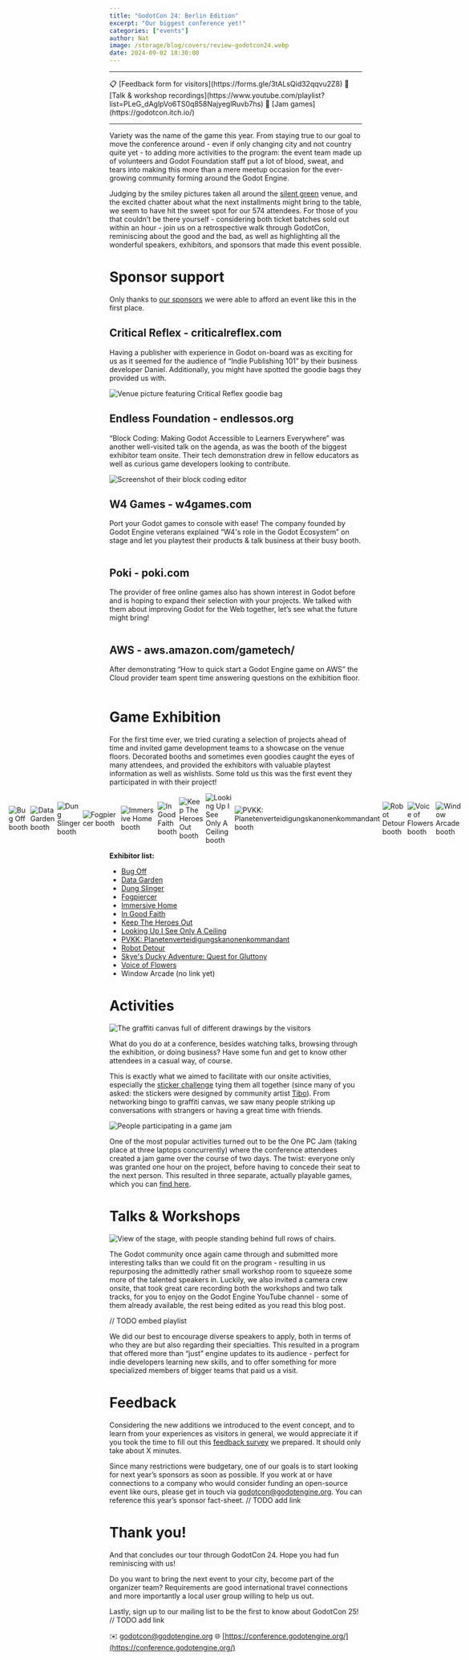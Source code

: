 ```yaml
---
title: "GodotCon 24: Berlin Edition"
excerpt: "Our biggest conference yet!"
categories: ["events"]
author: Nat
image: /storage/blog/covers/review-godotcon24.webp
date: 2024-09-02 18:30:00
---
```


<hr>
📋 [Feedback form for visitors](https://forms.gle/3tALsQid32qqvu2Z8)
🎤 [Talk & workshop recordings](https://www.youtube.com/playlist?list=PLeG_dAglpVo6TS0q858NajyeglRuvb7hs)
🫙 [Jam games](https://godotcon.itch.io/)
<hr>

Variety was the name of the game this year. From staying true to our goal to move the conference around - even if only changing city and not country quite yet - to adding more activities to the program: the event team made up of volunteers and Godot Foundation staff put a lot of blood, sweat, and tears into making this more than a mere meetup occasion for the ever-growing community forming around the Godot Engine. 

Judging by the smiley pictures taken all around the [silent green](https://www.silent-green.net/) venue, and the excited chatter about what the next installments might bring to the table, we seem to have hit the sweet spot for our 574 attendees. For those of you that couldn’t be there yourself - considering both ticket batches sold out within an hour - join us on a retrospective walk through GodotCon, reminiscing about the good and the bad, as well as highlighting all the wonderful speakers, exhibitors, and sponsors that made this event possible.

# Sponsor support
Only thanks to [our sponsors](https://conference.godotengine.org/2024/#sponsors) we were able to afford an event like this in the first place. 

## Critical Reflex - criticalreflex.com
Having a publisher with experience in Godot on-board was as exciting for us as it seemed for the audience of “Indie Publishing 101” by their business developer Daniel. Additionally, you might have spotted the goodie bags they provided us with.

<img alt="Venue picture featuring Critical Reflex goodie bag" src="/storage/blog/godotcon24/goodie-bag.jpg"/>

## Endless Foundation - endlessos.org
“Block Coding: Making Godot Accessible to Learners Everywhere” was another well-visited talk on the agenda, as was the booth of the biggest exhibitor team onsite. Their tech demonstration drew in fellow educators as well as curious game developers looking to contribute.

<img alt="Screenshot of their block coding editor" src="/storage/blog/godotcon24/block-coding.webp"/>

## W4 Games - w4games.com
Port your Godot games to console with ease! The company founded by Godot Engine veterans explained “W4's role in the Godot Ecosystem” on stage and let you playtest their products & talk business at their busy booth. 

<img alt="" src="/storage/blog/godotcon24/w4-games.jpg"/>

## Poki - poki.com
The provider of free online games also has shown interest in Godot before and is hoping to expand their selection with your projects. We talked with them about improving Godot for the Web together, let’s see what the future might bring!

<img alt="" src="/storage/blog/godotcon24/poki.jpg"/>

## AWS - aws.amazon.com/gametech/
After demonstrating “How to quick start a Godot Engine game on AWS” the Cloud provider team spent time answering questions on the exhibition floor.


<img alt="" src="/storage/blog/godotcon24/aws.jpg"/>

# Game Exhibition
For the first time ever, we tried curating a selection of projects ahead of time and invited game development teams to a showcase on the venue floors. Decorated booths and sometimes even goodies caught the eyes of many attendees, and provided the exhibitors with valuable playtest information as well as wishlists. Some told us this was the first event they participated in with their project!

<div class="preview-image-container">
	<img alt="Bug Off booth" src="/storage/blog/godotcon24/bug-off.jpg"/>
	<img alt="Data Garden booth" src="/storage/blog/godotcon24/data-garden.jpg"/>
	<img alt="Dung Slinger booth" src="/storage/blog/godotcon24/dung-slinger.jpg"/>
	<img alt="Fogpiercer booth" src="/storage/blog/godotcon24/fogpiercer.jpg"/>
	<img alt="Immersive Home booth" src="/storage/blog/godotcon24/immersive-home.jpg"/>
	<img alt="In Good Faith booth" src="/storage/blog/godotcon24/in-good-faith.jpg"/>
	<img alt="Keep The Heroes Out booth" src="/storage/blog/godotcon24/keep-out.jpg"/>
	<img alt="Looking Up I See Only A Ceiling booth" src="/storage/blog/godotcon24/looking-up.jpg"/>
	<img alt="PVKK: Planetenverteidigungskanonenkommandant booth" src="/storage/blog/godotcon24/pvkk.jpg"/>
	<img alt="Robot Detour booth" src="/storage/blog/godotcon24/robot-detour.jpg"/>
	<img alt="Voice of Flowers booth" src="/storage/blog/godotcon24/voice-of-flowers.jpg"/>
	<img alt="Window Arcade booth" src="/storage/blog/godotcon24/window-arcade.jpg"/>
</div>

**Exhibitor list:**
- [Bug Off](https://curio-compass-games.itch.io/bug-off)
- [Data Garden](https://store.steampowered.com/app/2644670/Data_Garden/)
- [Dung Slinger](https://s4g.itch.io/dung-slinger)
- [Fogpiercer](https://store.steampowered.com/app/3219010/Fogpiercer/)
- [Immersive Home](https://immersive-home.org/)
- [In Good Faith](https://store.steampowered.com/app/3151800/In_Good_Faith/)
- [Keep The Heroes Out](https://store.steampowered.com/app/2592340/Keep_the_Heroes_Out/)
- [Looking Up I See Only A Ceiling](https://store.steampowered.com/app/1742930/Looking_Up_I_See_Only_A_Ceiling/)
- [PVKK: Planetenverteidigungskanonenkommandant](https://store.steampowered.com/app/2956040/PVKK_Planetenverteidigungskanonenkommandant/)
- [Robot Detour](https://store.steampowered.com/app/2666840/Robot_Detour/)
- [Skye's Ducky Adventure: Quest for Gluttony](https://schwarzeralptraum.itch.io/skyes-ducky-adventure-quest-for-gluttony)
- [Voice of Flowers](https://store.steampowered.com/app/2609560/Voice_of_Flowers/)
- Window Arcade (no link yet)

# Activities

<img alt="The graffiti canvas full of different drawings by the visitors" src="/storage/blog/godotcon24/canvas.jpg"/>

What do you do at a conference, besides watching talks, browsing through the exhibition, or doing business? Have some fun and get to know other attendees in a casual way, of course.

This is exactly what we aimed to facilitate with our onsite activities, especially the [sticker challenge](https://conference.godotengine.org/2024/activities/) tying them all together (since many of you asked: the stickers were designed by community artist [Tibo](https://gotibo.fr/)). From networking bingo to graffiti canvas, we saw many people striking up conversations with strangers or having a great time with friends.

<img alt="People participating in a game jam" src="/storage/blog/godotcon24/one-pc-jam.jpg"/>

One of the most popular activities turned out to be the One PC Jam (taking place at three laptops concurrently) where the conference attendees created a jam game over the course of two days. The twist: everyone only was granted one hour on the project, before having to concede their seat to the next person. This resulted in three separate, actually playable games, which you can [find here](https://godotcon.itch.io/).

# Talks & Workshops

<img alt="View of the stage, with people standing behind full rows of chairs." src="/storage/blog/godotcon24/backstage.jpg"/>

The Godot community once again came through and submitted more interesting talks than we could fit on the program - resulting in us repurposing the admittedly rather small workshop room to squeeze some more of the talented speakers in. Luckily, we also invited a camera crew onsite, that took great care recording both the workshops and two talk tracks, for you to enjoy on the Godot Engine YouTube channel - some of them already available, the rest being edited as you read this blog post.

// TODO embed playlist

We did our best to encourage diverse speakers to apply, both in terms of who they are but also regarding their specialties. This resulted in a program that offered more than “just” engine updates to its audience - perfect for indie developers learning new skills, and to offer something for more specialized members of bigger teams that paid us a visit. 

# Feedback
Considering the new additions we introduced to the event concept, and to learn from your experiences as visitors in general, we would appreciate it if you took the time to fill out this [feedback survey](https://forms.gle/3tALsQid32qqvu2Z8) we prepared. It should only take about X minutes.

Since many restrictions were budgetary, one of our goals is to start looking for next year’s sponsors as soon as possible. If you work at or have connections to a company who would consider funding an open-source event like ours, please get in touch via [godotcon@godotengine.org](mailto:godotcon@godotengine.org). You can reference this year’s sponsor fact-sheet. // TODO add link

# Thank you!
And that concludes our tour through GodotCon 24. Hope you had fun reminiscing with us!

Do you want to bring the next event to your city, become part of the organizer team? Requirements are good international travel connections and more importantly a local user group willing to help us out. 

Lastly, sign up to our mailing list to be the first to know about GodotCon 25! // TODO add link

✉️ [godotcon@godotengine.org](mailto:godotcon@godotengine.org)
🌐 [https://conference.godotengine.org/](https://conference.godotengine.org/) 

<style>
	.preview-image-container {
		display: flex;
		justify-content: center;
		align-items: center;
		gap: 5px;
		/* padding: 16px; */
		background-color: transparent;
	}
	.preview-image-container {
		background-color: transparent;
	}
	.preview-image-container img {
		max-height: 300px;
		background-color: transparent;
	}
</stlye>
